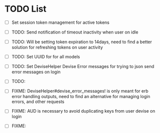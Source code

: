 # TODO List

- [ ] Set session token management for active tokens
- [ ] TODO: Send notification of timeout inactivity when user on idle
- [ ] TODO: Will be setting token expiration to 14days, need to find a better solution for refreshing tokens on user activity
- [ ] TODO: Set UUID for for all models
- [ ] TODO: Set DeviseHelper Devise Error messages for trying to json send error messages on login
- [ ] TODO:

- [ ] FIXME: DeviseHelper#devise_error_messages! is only meant for erb error handling outputs, need to find an alternative for managing login errors, and other requests
- [ ] FIXME: AUD is necessary to avoid duplicating keys from user devise on login
- [ ] FIXME:
